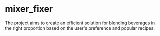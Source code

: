 # mixer_fixer
The project aims to create an efficient solution for blending beverages in the right proportion based on the user's preference and popular recipes.
